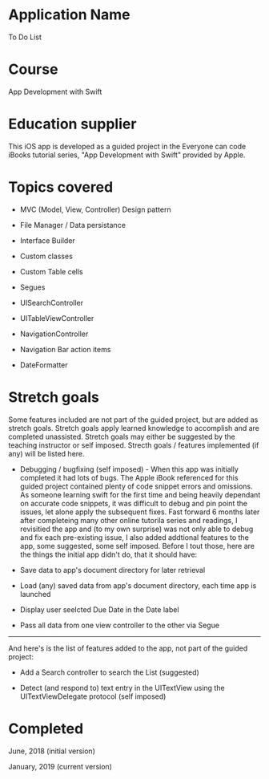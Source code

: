 # Application Name
To Do List

# Course
App Development with Swift

# Education supplier
This iOS app is developed as a guided project in the Everyone can code iBooks tutorial series, "App Development with Swift" provided by Apple.

# Topics covered

- MVC (Model, View, Controller) Design pattern

- File Manager / Data persistance

- Interface Builder

- Custom classes

- Custom Table cells

- Segues

- UISearchController

- UITableViewController

- NavigationController

- Navigation Bar action items

- DateFormatter


# Stretch goals
Some features included are not part of the guided project, but are added as stretch goals. Stretch goals apply learned knowledge to accomplish and are completed unassisted. Stretch goals may either be suggested by the teaching instructor or self imposed. Strecth goals / features implemented (if any) will be listed here.

* Debugging / bugfixing (self imposed) - When this app was initially completed it had lots of bugs. The Apple iBook referenced for this guided project contained plenty of code snippet errors and omissions. As someone learning swift for the first time and being heavily dependant on accurate code snippets, it was difficult to debug and pin point the issues, let alone apply the subsequent fixes. Fast forward 6 months later after completeing many other online tutorila series and readings, I revisitied the app and (to my own surprise) was not only able to debug and fix each pre-existing issue, I also added addtional features to the app, some suggested, some self imposed.
Before I tout those, here are the things the initial app didn't do, that it should have:

- Save data to app's document directory for later retrieval

- Load (any) saved data from app's document directory, each time app is launched

- Display user seelcted Due Date in the Date label 

- Pass all data from one view controller to the other via Segue

---

And here's is the list of features added to the app, not part of the guided project:

- Add a Search controller to search the List (suggested)

- Detect (and respond to) text entry in the UITextView using the UITextViewDelegate protocol (self imposed)

# Completed
June, 2018 (initial version)

January, 2019 (current version)



